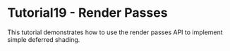 # Tutorial19 - Render Passes

This tutorial demonstrates how to use the render passes API to implement simple deferred shading.

